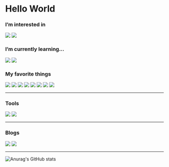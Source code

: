 <div>
  <h1>Hello World</h1>

  <h3>I’m interested in</h3>
    <img src="https://camo.githubusercontent.com/62091a269bbd0dad454e29760b1f38d8aaf60692476c3e8b82918e486ceab11a/68747470733a2f2f736b696c6c69636f6e732e6465762f69636f6e733f693d6a73267065726c696e653d31"/>
    <img src="https://camo.githubusercontent.com/a38363ac85a86ad321026107282cf31844aba07c11eb6b0b117d76518dcc6a28/68747470733a2f2f736b696c6c69636f6e732e6465762f69636f6e733f693d7265616374267065726c696e653d31"/>
  <h3>I’m currently learning...</h3>
      <img src="https://camo.githubusercontent.com/e91f5840eedc5bff82e388c044cc86cc0cb13e9823c58ccb908b5fe1fa803bdb/68747470733a2f2f736b696c6c69636f6e732e6465762f69636f6e733f693d7473267065726c696e653d31"/>
      <img src="https://camo.githubusercontent.com/f97ae301fad0cdfa3d60aa38540ed5eb8245bb7c808aa9950788e56d05db615a/68747470733a2f2f736b696c6c69636f6e732e6465762f69636f6e733f693d6e6578746a73267065726c696e653d31"/>

  <h3>My favorite things</h3>
  <div>
    <img src="https://img.shields.io/badge/HTML-E34F26?style=flat-square&logo=HTML5&logoColor=white"/>
    <img src="https://img.shields.io/badge/CSS3-1572B6?style=flat-square&logo=CSS3&logoColor=white"/>
    <img src="https://img.shields.io/badge/JavaScript-F7DF1E?style=flat-square&logo=JavaScript&logoColor=white"/>
    <img src="https://img.shields.io/badge/React-61DAFB?style=flat-square&logo=React&logoColor=white"  />
    <img src="https://img.shields.io/badge/Redux-764ABC?style=flat-square&logo=Redux&logoColor=white"/>
    <img src="https://img.shields.io/badge/Oracle SQL-F80000?style=flat-square&logo=Oracle&logoColor=white"/>
    <img src="https://img.shields.io/badge/Python-3776AB?style=flat-square&logo=Python&logoColor=white"/>
    <img src="https://img.shields.io/badge/TensorFlow-FF6F00?style=flat-square&logo=TensorFlow&logoColor=white"/>
  </div>

  <hr/>

  <h3>Tools</h3>
    <img src="https://img.shields.io/badge/GitHub-181717?style=flat-square&logo=GitHub&logoColor=white"/> 
    <img src="https://img.shields.io/badge/Visual Studio Code-007ACC?style=flat-square&logo=Visual Studio Code&logoColor=white"/>
  <hr/>

  <h3>Blogs</h3>

  <a href="https://velog.io/@sungho"><img src="https://img.shields.io/badge/Velog-20C997?style=flat-square&logo=Velog&logoColor=white"/></a>  <a href="https://blog.naver.com/ksh_1035"><img src="https://img.shields.io/badge/Naver-03C75A?style=flat-square&logo=Naver&logoColor=white"/></a>  

  <hr/>

  ![Anurag's GitHub stats](https://github-readme-stats.vercel.app/api?username=Sunghoman&show_icons=true&theme=radical)

</div>